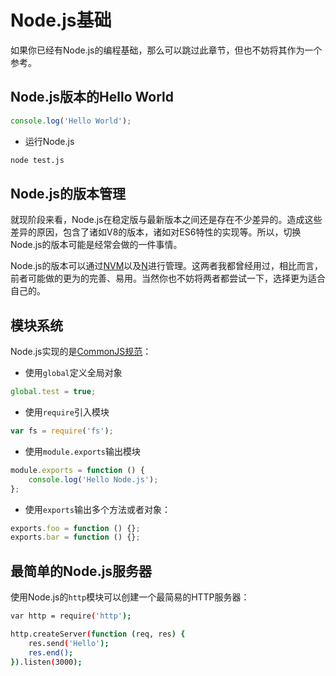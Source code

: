 # Node.js基础

如果你已经有Node.js的编程基础，那么可以跳过此章节，但也不妨将其作为一个参考。

## Node.js版本的Hello World

```js
console.log('Hello World');
```

- 运行Node.js

```sh
node test.js
```

## Node.js的版本管理

就现阶段来看，Node.js在稳定版与最新版本之间还是存在不少差异的。造成这些差异的原因，包含了诸如V8的版本，诸如对ES6特性的实现等。所以，切换Node.js的版本可能是经常会做的一件事情。

Node.js的版本可以通过[NVM](https://github.com/creationix/nvm)以及[N](https://github.com/tj/n)进行管理。这两者我都曾经用过，相比而言，前者可能做的更为的完善、易用。当然你也不妨将两者都尝试一下，选择更为适合自己的。

## 模块系统

Node.js实现的是[CommonJS规范](http://wiki.commonjs.org/wiki/Introduction)：

- 使用`global`定义全局对象

```js
global.test = true;
```

- 使用`require`引入模块

```js
var fs = require('fs');
```

- 使用`module.exports`输出模块

```js
module.exports = function () {
    console.log('Hello Node.js');
};
```

- 使用`exports`输出多个方法或者对象：

```js
exports.foo = function () {};
exports.bar = function () {};
```

## 最简单的Node.js服务器

使用Node.js的`http`模块可以创建一个最简易的HTTP服务器：

```sh
var http = require('http');

http.createServer(function (req, res) {
    res.send('Hello');
    res.end();
}).listen(3000);
```
